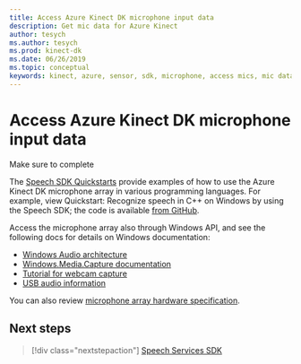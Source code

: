 ```yaml
---
title: Access Azure Kinect DK microphone input data
description: Get mic data for Azure Kinect
author: tesych
ms.author: tesych
ms.prod: kinect-dk
ms.date: 06/26/2019
ms.topic: conceptual 
keywords: kinect, azure, sensor, sdk, microphone, access mics, mic data
---
```


# Access Azure Kinect DK microphone input data

Make sure to complete

The [Speech SDK Quickstarts](https://docs.microsoft.com/azure/cognitive-services/speech-service/#5-minute-quickstarts) provide examples of how to use the Azure Kinect DK microphone array in various programming languages.
For example, view Quickstart: Recognize speech in C++ on Windows by using the Speech SDK; the code is available [from GitHub](https://github.com/Azure-Samples/cognitive-services-speech-sdk/tree/master/quickstart/cpp-windows).

Access the microphone array also through Windows API, and see the following docs for details on Windows documentation:

* [Windows Audio architecture](https://docs.microsoft.com/windows-hardware/drivers/audio/windows-audio-architecture)
* [Windows.Media.Capture documentation](https://docs.microsoft.com/uwp/api/Windows.Media.Capture)
* [Tutorial for webcam capture](https://docs.microsoft.com/windows/uwp/audio-video-camera/basic-photo-video-and-audio-capture-with-mediacapture)
* [USB audio information](https://docs.microsoft.com/windows-hardware/drivers/audio/usb-2-0-audio-drivers)

You can also review [microphone array hardware specification](hardware-specification.md#microphone-array).

## Next steps

>[!div class="nextstepaction"]
>[Speech Services SDK](https://docs.microsoft.com/azure/cognitive-services/speech-service/)